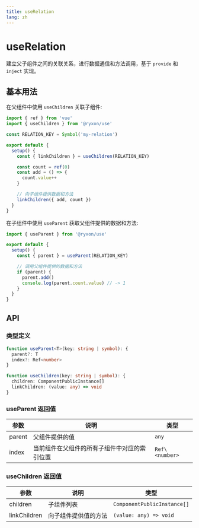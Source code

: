 ```yaml
---
title: useRelation
lang: zh
---
```


# useRelation

建立父子组件之间的关联关系，进行数据通信和方法调用，基于 `provide` 和 `inject` 实现。

## 基本用法

在父组件中使用 `useChildren` 关联子组件:

```js
import { ref } from 'vue'
import { useChildren } from '@ryxon/use'

const RELATION_KEY = Symbol('my-relation')

export default {
  setup() {
    const { linkChildren } = useChildren(RELATION_KEY)

    const count = ref(0)
    const add = () => {
      count.value++
    }

    // 向子组件提供数据和方法
    linkChildren({ add, count })
  }
}
```

在子组件中使用 `useParent` 获取父组件提供的数据和方法:

```js
import { useParent } from '@ryxon/use'

export default {
  setup() {
    const { parent } = useParent(RELATION_KEY)

    // 调用父组件提供的数据和方法
    if (parent) {
      parent.add()
      console.log(parent.count.value) // -> 1
    }
  }
}
```

## API

### 类型定义

```ts
function useParent<T>(key: string | symbol): {
  parent?: T
  index?: Ref<number>
}

function useChildren(key: string | symbol): {
  children: ComponentPublicInstance[]
  linkChildren: (value: any) => void
}
```

### useParent 返回值

| 参数   | 说明                                         | 类型           |
| ------ | -------------------------------------------- | -------------- |
| parent | 父组件提供的值                               | `any`          |
| index  | 当前组件在父组件的所有子组件中对应的索引位置 | `Ref\<number>` |

### useChildren 返回值

| 参数         | 说明                 | 类型                        |
| ------------ | -------------------- | --------------------------- |
| children     | 子组件列表           | `ComponentPublicInstance[]` |
| linkChildren | 向子组件提供值的方法 | `(value: any) => void`      |
